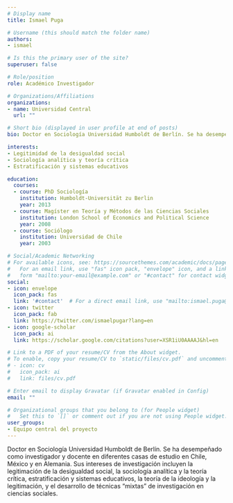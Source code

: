 ```yaml
---
# Display name
title: Ismael Puga

# Username (this should match the folder name)
authors:
- ismael

# Is this the primary user of the site?
superuser: false

# Role/position
role: Académico Investigador

# Organizations/Affiliations
organizations:
- name: Universidad Central
  url: ""

# Short bio (displayed in user profile at end of posts)
bio: Doctor en Sociología Universidad Humboldt de Berlín. Se ha desempeñado como investigador y docente en diferentes casas de estudio en Chile, México y en Alemania. Sus intereses de investigación incluyen la legitimación de la desigualdad social, la sociología analítica y la teoría crítica, estratificación y sistemas educativos, la teoría de la ideología y la legitimación, y el desarrollo de técnicas “mixtas” de investigación en ciencias sociales.

interests:
- Legitimidad de la desigualdad social
- Sociología analítica y teoría crítica
- Estratificación y sistemas educativos

education:
  courses:
  - course: PhD Sociología
    institution: Humboldt-Universität zu Berlin
    year: 2013
  - course: Magíster en Teoría y Métodos de las Ciencias Sociales
    institution: London School of Economics and Political Science
    year: 2008
  - course: Sociólogo
    institution: Universidad de Chile
    year: 2003

# Social/Academic Networking
# For available icons, see: https://sourcethemes.com/academic/docs/page-builder/#icons
#   For an email link, use "fas" icon pack, "envelope" icon, and a link in the
#   form "mailto:your-email@example.com" or "#contact" for contact widget.
social:
- icon: envelope
  icon_pack: fas
  link: '#contact'  # For a direct email link, use "mailto:ismael.puga@gmail.com ".
- icon: twitter
  icon_pack: fab
  link: https://twitter.com/ismaelpugar?lang=en
- icon: google-scholar
  icon_pack: ai
  link: https://scholar.google.com/citations?user=XSR1iU0AAAAJ&hl=en

# Link to a PDF of your resume/CV from the About widget.
# To enable, copy your resume/CV to `static/files/cv.pdf` and uncomment the lines below.
# - icon: cv
#   icon_pack: ai
#   link: files/cv.pdf

# Enter email to display Gravatar (if Gravatar enabled in Config)
email: ""

# Organizational groups that you belong to (for People widget)
#   Set this to `[]` or comment out if you are not using People widget.
user_groups:
- Equipo central del proyecto
---
```


Doctor en Sociología Universidad Humboldt de Berlín. Se ha desempeñado como investigador y docente en diferentes casas de estudio en Chile, México y en Alemania. Sus intereses de investigación incluyen la legitimación de la desigualdad social, la sociología analítica y la teoría crítica, estratificación y sistemas educativos, la teoría de la ideología y la legitimación, y el desarrollo de técnicas “mixtas” de investigación en ciencias sociales.
